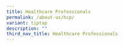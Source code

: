 ```yaml
---
title: Healthcare Professionals
permalink: /about-us/hcp/
variant: tiptap
description: ""
third_nav_title: Healthcare Professionals
---
```

<p></p>